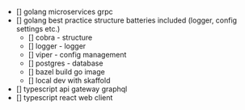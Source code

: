 - [] golang microservices grpc
- [] golang best practice structure batteries included (logger, config settings etc.)
  - [] cobra - structure
  - [] logger - logger
  - [] viper - config management
  - [] postgres - database
  - [] bazel build go image
  - [] local dev with skaffold
- [] typescript api gateway graphql
- [] typescript react web client
